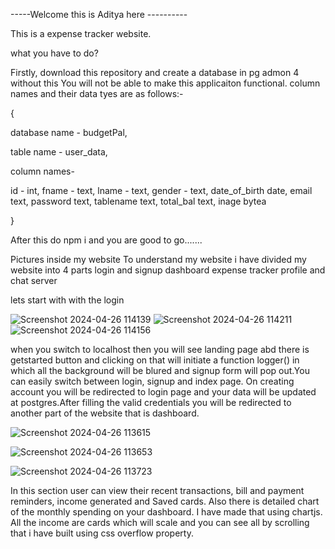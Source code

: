 -----Welcome this is Aditya here ----------


This is a expense tracker website. 


what you have to do?


Firstly, download this repository and create a database in pg admon 4 without this You will not be able to make this applicaiton functional. column names and their data tyes are as follows:-


{


database name - budgetPal,


table name - user_data,


column names-


 id - int,
fname - text,
lname - text,
gender - text,
date_of_birth date,
email text,
password text,
tablename text,
total_bal text,
inage bytea


}

After this do npm i and you are good to go.......


Pictures inside my website
To understand my website i have divided my website into 4 parts
login and signup
dashboard
expense tracker
profile and chat server 

lets start with with the login


![Screenshot 2024-04-26 114139](https://github.com/Adit7643/BudgetPal/assets/116075281/de047cb1-58c6-4872-be48-b94fc5053753)
![Screenshot 2024-04-26 114211](https://github.com/Adit7643/BudgetPal/assets/116075281/848c0ee9-62a5-4927-b854-be927f94bade)
![Screenshot 2024-04-26 114156](https://github.com/Adit7643/BudgetPal/assets/116075281/a156bf97-e475-40a6-990e-ca1b846a07d8)

when you switch to localhost then you will see landing page abd there is getstarted button and clicking on that will initiate a function logger() in which all the background will be blured and signup form will pop out.You can easily switch between login, signup and index page. On creating account you will be redirected to login page and your data will be updated at postgres.After filling the valid credentials you will be redirected to another part of the website that is dashboard.


![Screenshot 2024-04-26 113615](https://github.com/Adit7643/BudgetPal/assets/116075281/1d420ba9-50d2-44f9-a4ee-2507237070c5)


![Screenshot 2024-04-26 113653](https://github.com/Adit7643/BudgetPal/assets/116075281/fd634bb7-6a2b-4d0a-9ab9-9a33e7f5b26f)



![Screenshot 2024-04-26 113723](https://github.com/Adit7643/BudgetPal/assets/116075281/fef8e596-779a-4a1a-bf6b-315765ab15f1)

In this section user can view their recent transactions, bill and payment reminders, income generated and Saved cards. Also there is detailed chart of the monthly spending on your dashboard. I have made that using chartjs. All the income are cards which will scale and you can see all by scrolling that i have built using css overflow property.

